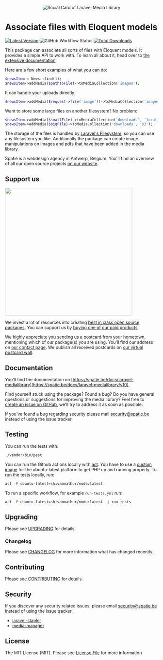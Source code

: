 <p align="center"><img src="/art/socialcard.png" alt="Social Card of Laravel Media Library"></p>

# Associate files with Eloquent models

[![Latest Version](https://img.shields.io/github/release/spatie/laravel-medialibrary.svg?style=flat-square)](https://github.com/spatie/laravel-medialibrary/releases)
![GitHub Workflow Status](https://img.shields.io/github/actions/workflow/status/spatie/laravel-medialibrary/run-tests.yml?branch=master&style=flat-square&label=tests)
[![Total Downloads](https://img.shields.io/packagist/dt/spatie/laravel-medialibrary.svg?style=flat-square)](https://packagist.org/packages/spatie/laravel-medialibrary)

This package can associate all sorts of files with Eloquent models. It provides a
simple API to work with. To learn all about it, head over to [the extensive documentation](https://spatie.be/docs/laravel-medialibrary).

Here are a few short examples of what you can do:

```php
$newsItem = News::find(1);
$newsItem->addMedia($pathToFile)->toMediaCollection('images');
```

It can handle your uploads directly:

```php
$newsItem->addMedia($request->file('image'))->toMediaCollection('images');
```

Want to store some large files on another filesystem? No problem:

```php
$newsItem->addMedia($smallFile)->toMediaCollection('downloads', 'local');
$newsItem->addMedia($bigFile)->toMediaCollection('downloads', 's3');
```

The storage of the files is handled by [Laravel's Filesystem](https://laravel.com/docs/filesystem),
so you can use any filesystem you like. Additionally the package can create image manipulations
on images and pdfs that have been added in the media library.

Spatie is a webdesign agency in Antwerp, Belgium. You'll find an overview of all our open source projects [on our website](https://spatie.be/opensource).

## Support us

[<img src="https://github-ads.s3.eu-central-1.amazonaws.com/laravel-medialibrary.jpg?t=2" width="419px" />](https://spatie.be/github-ad-click/laravel-medialibrary)

We invest a lot of resources into creating [best in class open source packages](https://spatie.be/open-source). You can support us by [buying one of our paid products](https://spatie.be/open-source/support-us).

We highly appreciate you sending us a postcard from your hometown, mentioning which of our package(s) you are using. You'll find our address on [our contact page](https://spatie.be/about-us). We publish all received postcards on [our virtual postcard wall](https://spatie.be/open-source/postcards).

## Documentation

You'll find the documentation on [https://spatie.be/docs/laravel-medialibrary](https://spatie.be/docs/laravel-medialibrary/v10).

Find yourself stuck using the package? Found a bug? Do you have general questions or suggestions for improving the media library? Feel free to [create an issue on GitHub](https://github.com/spatie/laravel-medialibrary/issues), we'll try to address it as soon as possible.

If you've found a bug regarding security please mail [security@spatie.be](mailto:security@spatie.be) instead of using the issue tracker.

## Testing

You can run the tests with:

```bash
./vendor/bin/pest
```

You can run the Github actions locally with [act](https://github.com/nektos/act). You have to use a [custom image](https://github.com/shivammathur/setup-php#local-testing-setup) for the ubuntu-latest platform to get PHP up and running properly. To run the tests locally, run:

```bash
act -P ubuntu-latest=shivammathur/node:latest
```

To run a specific workflow, for example `run-tests.yml` run:

```bash
act -P ubuntu-latest=shivammathur/node:latest -j run-tests
```

## Upgrading

Please see [UPGRADING](UPGRADING.md) for details.

### Changelog

Please see [CHANGELOG](CHANGELOG.md) for more information what has changed recently.

## Contributing

Please see [CONTRIBUTING](https://github.com/spatie/.github/blob/main/CONTRIBUTING.md) for details.

## Security

If you discover any security related issues, please email [security@spatie.be](mailto:security@spatie.be) instead of using the issue tracker.



- [laravel-stapler](https://github.com/CodeSleeve/laravel-stapler)
- [media-manager](https://github.com/talvbansal/media-manager)

## License

The MIT License (MIT). Please see [License File](LICENSE.md) for more information
